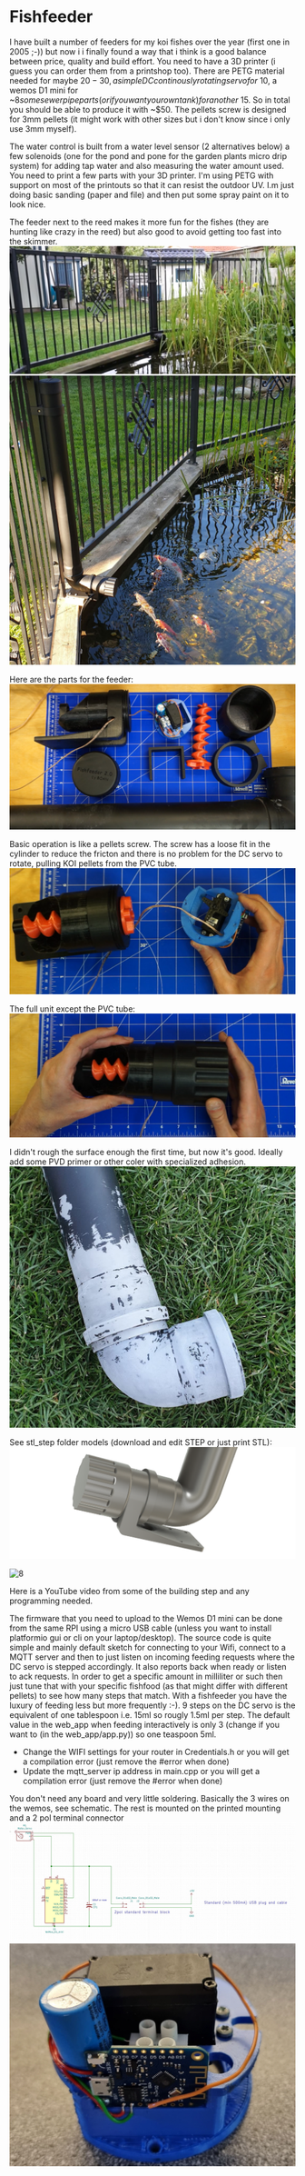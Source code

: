 # Fishfeeder

I have built a number of feeders for my koi fishes over the year (first one in 2005 ;-)) but now i i finally found a way that i think is a good balance between price, quality and build effort. You need to have a 3D printer (i guess you can order them from a printshop too). There are PETG material needed for maybe $20-30, a simple DC continously rotating servo for ~$10, a wemos D1 mini for ~$8 some sewer pipe parts (or if you want your own tank) for another ~$15. So in total you should be able to produce it with ~$50. The pellets screw is designed for 3mm pellets (it might work with other sizes but i don't know since i only use 3mm myself).

The water control is built from a water level sensor (2 alternatives below) a few solenoids (one for the pond and pone for the garden plants micro drip system) for adding tap water and also measuring the water amount used. You need to print a few parts with your 3D printer. I'm using PETG with support on most of the printouts so that it can resist the outdoor UV. I.m just doing basic sanding (paper and file) and then put some spray paint on it to look nice.


The feeder next to the reed makes it more fun for the fishes (they are hunting like crazy in the reed) but also good to avoid getting too fast into the skimmer.
![1](https://github.com/boanjo/boanjo.github.io/blob/master/poseidon_fishfeeder_all.PNG?raw=true "The feeder")
![2](https://github.com/boanjo/boanjo.github.io/blob/master/poseidon_fishfeeder_result.JPG?raw=true "The feeder2")


Here are the parts for the feeder:
![3](https://github.com/boanjo/boanjo.github.io/blob/master/poseidon_fishfeeder_parts.PNG?raw=true "PVC pipes and some 3D prints")


Basic operation is like a pellets screw. The screw has a loose fit in the cylinder to reduce the fricton and there is no problem for the DC servo to rotate, pulling KOI pellets from the PVC tube.
![4](https://github.com/boanjo/boanjo.github.io/blob/master/poseidon_fishfeeder_assembly.PNG?raw=true "Basic operation")

The full unit except the PVC tube:
![5](https://github.com/boanjo/boanjo.github.io/blob/master/poseidon_fishfeeder_assembly_2.PNG?raw=true "Feeder kit")


I didn't rough the surface enough the first time, but now it's good. Ideally add some PVD primer or other coler with specialized adhesion.
![6](https://github.com/boanjo/boanjo.github.io/blob/master/poseidon_fishfeeder_tube.JPG?raw=true "PVC pipes and some 3D prints")


See stl_step folder models (download and edit STEP or just print STL):
![7](https://github.com/boanjo/boanjo.github.io/blob/master/poseidon_model_fishfeeder.PNG?raw=true "Fishfeeder model")


![8](https://github.com/boanjo/boanjo.github.io/blob/master/poseidon_fishfeeder_closeup.PNG?raw=true "Closeup")


Here is a YouTube video from some of the building step and any programming needed.

The firmware that you need to upload to the Wemos D1 mini can be done from the same RPI using a micro USB cable (unless you want to install platformio gui or cli on your laptop/desktop). The source code is quite simple and mainly default sketch for connecting to your Wifi, connect to a MQTT server and then to just listen on incoming feeding requests where the DC servo is stepped accordingly. It also reports back when ready or listen to ack requests. In order to get a specific amount in milliliter or such then just tune that with your specific fishfood (as that might differ with different pellets) to see how many steps that match. With a fishfeeder you have the luxury of feeding less but more frequently :-). 9 steps on the DC servo is the equivalent of one tablespoon i.e. 15ml so rougly 1.5ml per step. The default value in the web_app when feeding interactively is only 3 (change if you want to (in the web_app/app.py)) so one teaspoon 5ml.
* Change the WIFI settings for your router in Credentials.h or you will get a compilation error (just remove the #error when done)
* Update the mqtt_server ip address in main.cpp or you will get a compilation error (just remove the #error when done)

You don't need any board and very little soldering. Basically the 3 wires on the wemos, see schematic. The rest is mounted on the printed mounting and a 2 pol terminal connector
![9](https://github.com/boanjo/boanjo.github.io/blob/master/poseidon_fishfeeder_schematic.JPG?raw=true "Schematic")
![10](https://github.com/boanjo/boanjo.github.io/blob/master/poseidon_fishfeeder_motor.JPG?raw=true "Mounting")
